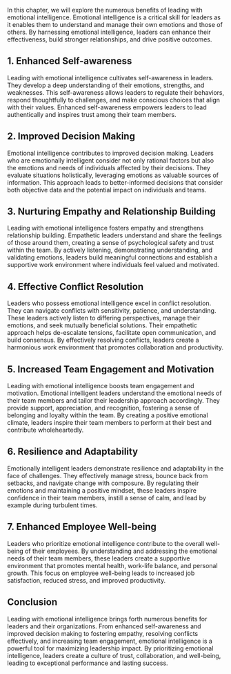 
In this chapter, we will explore the numerous benefits of leading with emotional intelligence. Emotional intelligence is a critical skill for leaders as it enables them to understand and manage their own emotions and those of others. By harnessing emotional intelligence, leaders can enhance their effectiveness, build stronger relationships, and drive positive outcomes.

**1. Enhanced Self-awareness**
------------------------------

Leading with emotional intelligence cultivates self-awareness in leaders. They develop a deep understanding of their emotions, strengths, and weaknesses. This self-awareness allows leaders to regulate their behaviors, respond thoughtfully to challenges, and make conscious choices that align with their values. Enhanced self-awareness empowers leaders to lead authentically and inspires trust among their team members.

**2. Improved Decision Making**
-------------------------------

Emotional intelligence contributes to improved decision making. Leaders who are emotionally intelligent consider not only rational factors but also the emotions and needs of individuals affected by their decisions. They evaluate situations holistically, leveraging emotions as valuable sources of information. This approach leads to better-informed decisions that consider both objective data and the potential impact on individuals and teams.

**3. Nurturing Empathy and Relationship Building**
--------------------------------------------------

Leading with emotional intelligence fosters empathy and strengthens relationship building. Empathetic leaders understand and share the feelings of those around them, creating a sense of psychological safety and trust within the team. By actively listening, demonstrating understanding, and validating emotions, leaders build meaningful connections and establish a supportive work environment where individuals feel valued and motivated.

**4. Effective Conflict Resolution**
------------------------------------

Leaders who possess emotional intelligence excel in conflict resolution. They can navigate conflicts with sensitivity, patience, and understanding. These leaders actively listen to differing perspectives, manage their emotions, and seek mutually beneficial solutions. Their empathetic approach helps de-escalate tensions, facilitate open communication, and build consensus. By effectively resolving conflicts, leaders create a harmonious work environment that promotes collaboration and productivity.

**5. Increased Team Engagement and Motivation**
-----------------------------------------------

Leading with emotional intelligence boosts team engagement and motivation. Emotional intelligent leaders understand the emotional needs of their team members and tailor their leadership approach accordingly. They provide support, appreciation, and recognition, fostering a sense of belonging and loyalty within the team. By creating a positive emotional climate, leaders inspire their team members to perform at their best and contribute wholeheartedly.

**6. Resilience and Adaptability**
----------------------------------

Emotionally intelligent leaders demonstrate resilience and adaptability in the face of challenges. They effectively manage stress, bounce back from setbacks, and navigate change with composure. By regulating their emotions and maintaining a positive mindset, these leaders inspire confidence in their team members, instill a sense of calm, and lead by example during turbulent times.

**7. Enhanced Employee Well-being**
-----------------------------------

Leaders who prioritize emotional intelligence contribute to the overall well-being of their employees. By understanding and addressing the emotional needs of their team members, these leaders create a supportive environment that promotes mental health, work-life balance, and personal growth. This focus on employee well-being leads to increased job satisfaction, reduced stress, and improved productivity.

**Conclusion**
--------------

Leading with emotional intelligence brings forth numerous benefits for leaders and their organizations. From enhanced self-awareness and improved decision making to fostering empathy, resolving conflicts effectively, and increasing team engagement, emotional intelligence is a powerful tool for maximizing leadership impact. By prioritizing emotional intelligence, leaders create a culture of trust, collaboration, and well-being, leading to exceptional performance and lasting success.
